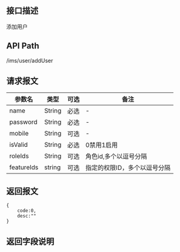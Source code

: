 ## 接口描述
添加用户

## API Path
/ims/user/addUser
## 请求报文
|参数名|类型|可选|备注|
|------|----|----|----|
|name|String|必选|-|
|password|String|必选|-|
|mobile|String|可选|-|
|isValid|String|必选|0禁用1启用|
|roleIds|String|可选|角色id,多个以逗号分隔|
|featureIds|string|可选|指定的权限ID，多个以逗号分隔|

## 返回报文
	{
		code:0,
		desc:""
	}
	
## 返回字段说明
